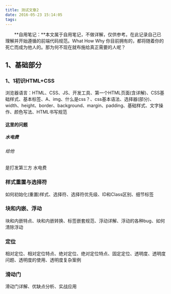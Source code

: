 ```yaml
---
title: 测试文章2
date: 2016-05-23 15:14:05
tags:
---
```



　　**自用笔记：**本文属于自用笔记，不做详解，仅供参考。在此记录自己已理解并开始遵循的前端代码规范。What How Why
你目前拥有的，都将随着你的死亡而成为他人的。那为何不现在就布施给真正需要的人呢？
<!-- more -->


## 1、基础部分


### 1、1初识HTML+CSS
浏览器语言：HTML、CSS、JS、开发工具、第一个HTML页面(含详解)、CSS基础样式、基本标签、A、img、什么是css？、css基本语法、选择器(部分)、width、height、border、background、margin、padding、基础样式、文字操作、颜色写法、HTML书写规范

#### 这里的问题

##### 水电费

###### 给他
是打发第三方
水电费


### 样式重置与选择符
如何初始化(重置)样式、选择符、选择符优先级、ID和Class区别、细节标签

### 块和内嵌、浮动
块和内嵌特点、块和内嵌转换、标签嵌套规范、浮动详解、浮动的各种bug、如何清除浮动

### 定位
相对定位、相对定位特点、绝对定位、绝对定位特点、固定定位、透明度、透明度问题、透明度的使用、透明度复杂案例

### 滑动门
滑动门详解、优缺点分析、实战应用